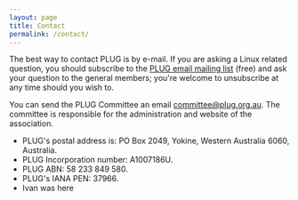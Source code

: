 ```yaml
---
layout: page
title: Contact
permalink: /contact/
---
```

The best way to contact PLUG is by e-mail. If you are asking a Linux related question, you should subscribe to the [PLUG email mailing list](http://lists.plug.org.au/mailman/listinfo/plug) (free) and ask your question to the general members; you're welcome to unsubscribe at any time should you wish to.

You can send the PLUG Committee an email [committee@plug.org.au](mailto:committee@plug.org.au). The committee is responsible for the administration and website of the association.

*   PLUG's postal address is: PO Box 2049, Yokine, Western Australia 6060, Australia.
*   PLUG Incorporation number: A1007186U.
*   PLUG ABN: 58 233 849 580.
*   PLUG's IANA PEN: 37966.
*   Ivan was here
